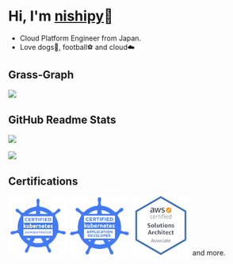 # Hi, I'm [nishipy]((https://twitter.com/iamnishipy))🐶

* Cloud Platform Engineer from Japan.
* Love dogs🐶, football⚽️ and cloud☁️

## Grass-Graph

[![](https://grass-graph.moshimo.works/images/nishipy.png)](https://grass-graph.moshimo.works/)

## GitHub Readme Stats

[![](https://github-readme-stats.vercel.app/api?username=nishipy&hide=issues)](https://github.com/anuraghazra/github-readme-stats)

[![](https://github-readme-stats.vercel.app/api/top-langs/?username=nishipy&layout=compact&hide=jupyter%20notebook)](https://github.com/anuraghazra/github-readme-stats)

## Certifications

![](badges/cka-certified-kubernetes-administrator.png) ![](badges/cka-certified-kubernetes-application-developer.png) ![](badges/aws-certified-solutions-architect-associate.png) and more.

